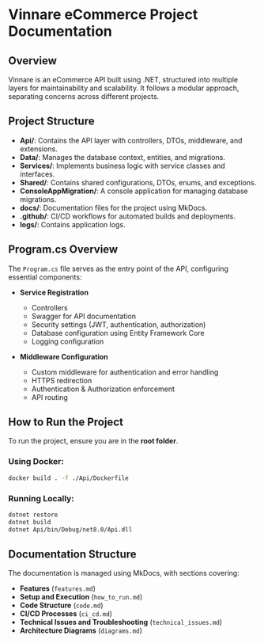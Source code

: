 # Vinnare eCommerce Project Documentation

## Overview
Vinnare is an eCommerce API built using .NET, structured into multiple layers for maintainability and scalability. It follows a modular approach, separating concerns across different projects.

## Project Structure

- **Api/**: Contains the API layer with controllers, DTOs, middleware, and extensions.
- **Data/**: Manages the database context, entities, and migrations.
- **Services/**: Implements business logic with service classes and interfaces.
- **Shared/**: Contains shared configurations, DTOs, enums, and exceptions.
- **ConsoleAppMigration/**: A console application for managing database migrations.
- **docs/**: Documentation files for the project using MkDocs.
- **.github/**: CI/CD workflows for automated builds and deployments.
- **logs/**: Contains application logs.

## Program.cs Overview

The `Program.cs` file serves as the entry point of the API, configuring essential components:

- **Service Registration**
  - Controllers
  - Swagger for API documentation
  - Security settings (JWT, authentication, authorization)
  - Database configuration using Entity Framework Core
  - Logging configuration

- **Middleware Configuration**
  - Custom middleware for authentication and error handling
  - HTTPS redirection
  - Authentication & Authorization enforcement
  - API routing

## How to Run the Project
To run the project, ensure you are in the **root folder**.

### Using Docker:
```sh
docker build . -f ./Api/Dockerfile
```

### Running Locally:
```sh
dotnet restore
dotnet build
dotnet Api/bin/Debug/net8.0/Api.dll
```

## Documentation Structure
The documentation is managed using MkDocs, with sections covering:
- **Features** (`features.md`)
- **Setup and Execution** (`how_to_run.md`)
- **Code Structure** (`code.md`)
- **CI/CD Processes** (`ci_cd.md`)
- **Technical Issues and Troubleshooting** (`technical_issues.md`)
- **Architecture Diagrams** (`diagrams.md`)
